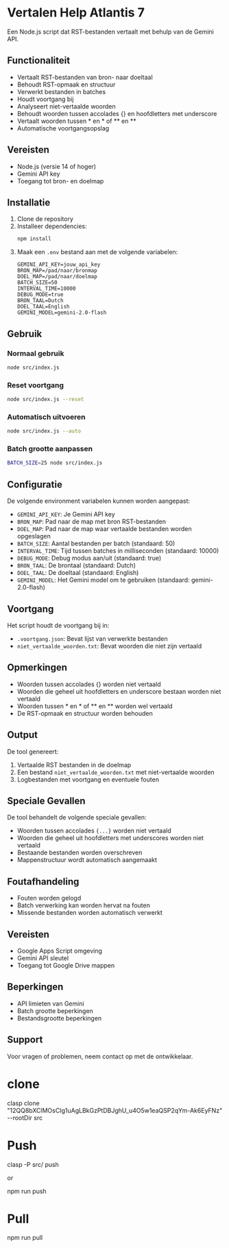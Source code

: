 # Vertalen Help Atlantis 7

Een Node.js script dat RST-bestanden vertaalt met behulp van de Gemini API.

## Functionaliteit

- Vertaalt RST-bestanden van bron- naar doeltaal
- Behoudt RST-opmaak en structuur
- Verwerkt bestanden in batches
- Houdt voortgang bij
- Analyseert niet-vertaalde woorden
- Behoudt woorden tussen accolades {} en hoofdletters met underscore
- Vertaalt woorden tussen * en * of ** en **
- Automatische voortgangsopslag

## Vereisten

- Node.js (versie 14 of hoger)
- Gemini API key
- Toegang tot bron- en doelmap

## Installatie

1. Clone de repository
2. Installeer dependencies:
   ```bash
   npm install
   ```
3. Maak een `.env` bestand aan met de volgende variabelen:
   ```
   GEMINI_API_KEY=jouw_api_key
   BRON_MAP=/pad/naar/bronmap
   DOEL_MAP=/pad/naar/doelmap
   BATCH_SIZE=50
   INTERVAL_TIME=10000
   DEBUG_MODE=true
   BRON_TAAL=Dutch
   DOEL_TAAL=English
   GEMINI_MODEL=gemini-2.0-flash
   ```

## Gebruik

### Normaal gebruik
```bash
node src/index.js
```

### Reset voortgang
```bash
node src/index.js --reset
```

### Automatisch uitvoeren
```bash
node src/index.js --auto
```

### Batch grootte aanpassen
```bash
BATCH_SIZE=25 node src/index.js
```

## Configuratie

De volgende environment variabelen kunnen worden aangepast:

- `GEMINI_API_KEY`: Je Gemini API key
- `BRON_MAP`: Pad naar de map met bron RST-bestanden
- `DOEL_MAP`: Pad naar de map waar vertaalde bestanden worden opgeslagen
- `BATCH_SIZE`: Aantal bestanden per batch (standaard: 50)
- `INTERVAL_TIME`: Tijd tussen batches in milliseconden (standaard: 10000)
- `DEBUG_MODE`: Debug modus aan/uit (standaard: true)
- `BRON_TAAL`: De brontaal (standaard: Dutch)
- `DOEL_TAAL`: De doeltaal (standaard: English)
- `GEMINI_MODEL`: Het Gemini model om te gebruiken (standaard: gemini-2.0-flash)

## Voortgang

Het script houdt de voortgang bij in:
- `.voortgang.json`: Bevat lijst van verwerkte bestanden
- `niet_vertaalde_woorden.txt`: Bevat woorden die niet zijn vertaald

## Opmerkingen

- Woorden tussen accolades {} worden niet vertaald
- Woorden die geheel uit hoofdletters en underscore bestaan worden niet vertaald
- Woorden tussen * en * of ** en ** worden wel vertaald
- De RST-opmaak en structuur worden behouden

## Output

De tool genereert:

1. Vertaalde RST bestanden in de doelmap
2. Een bestand `niet_vertaalde_woorden.txt` met niet-vertaalde woorden
3. Logbestanden met voortgang en eventuele fouten

## Speciale Gevallen

De tool behandelt de volgende speciale gevallen:

- Woorden tussen accolades `{...}` worden niet vertaald
- Woorden die geheel uit hoofdletters met underscores worden niet vertaald
- Bestaande bestanden worden overschreven
- Mappenstructuur wordt automatisch aangemaakt

## Foutafhandeling

- Fouten worden gelogd
- Batch verwerking kan worden hervat na fouten
- Missende bestanden worden automatisch verwerkt

## Vereisten

- Google Apps Script omgeving
- Gemini API sleutel
- Toegang tot Google Drive mappen

## Beperkingen

- API limieten van Gemini
- Batch grootte beperkingen
- Bestandsgrootte beperkingen

## Support

Voor vragen of problemen, neem contact op met de ontwikkelaar.

# clone

clasp clone "12QQ8bXClMOsCIg1uAgLBkGzPtDBJghU_u4O5w1eaQSP2qYm-Ak6EyFNz" --rootDir src

# Push

clasp -P src/ push

or 

npm run push

# Pull

npm run pull